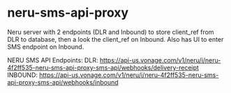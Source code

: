 # neru-sms-api-proxy

Neru server with 2 endpoints (DLR and Inbound) to store client_ref from DLR to database, then a look the client_ref on Inbound. Also has UI to enter SMS endpoint on Inbound.

NERU SMS API Endpoints:
DLR:
https://api-us.vonage.com/v1/neru/i/neru-4f2ff535-neru-sms-api-proxy-sms-api/webhooks/delivery-receipt
INBOUND:
https://api-us.vonage.com/v1/neru/i/neru-4f2ff535-neru-sms-api-proxy-sms-api/webhooks/inbound
